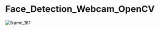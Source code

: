 # Face_Detection_Webcam_OpenCV


![frame_181](https://user-images.githubusercontent.com/46159336/204807780-90f24b1b-d2bf-4d41-9be1-afe0db1a0811.jpg)
